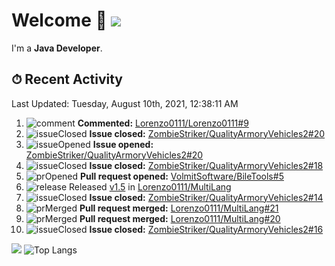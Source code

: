 # Welcome 👋 ![](https://hit.yhype.me/github/profile?user_id=69311874)

I'm a **Java Developer**.

## ⏱ Recent Activity

<!--RECENT_ACTIVITY:last_update-->
Last Updated: Tuesday, August 10th, 2021, 12:38:11 AM
<!--RECENT_ACTIVITY:last_update_end-->

<!--RECENT_ACTIVITY:start-->
1. ![comment] **Commented:** [Lorenzo0111/Lorenzo0111#9](https://github.com/Lorenzo0111/Lorenzo0111/pull/9#issuecomment-895224301)
2. ![issueClosed] **Issue closed:** [ZombieStriker/QualityArmoryVehicles2#20](https://github.com/ZombieStriker/QualityArmoryVehicles2/issues/20)
3. ![issueOpened] **Issue opened:** [ZombieStriker/QualityArmoryVehicles2#20](https://github.com/ZombieStriker/QualityArmoryVehicles2/issues/20)
4. ![issueClosed] **Issue closed:** [ZombieStriker/QualityArmoryVehicles2#18](https://github.com/ZombieStriker/QualityArmoryVehicles2/issues/18)
5. ![prOpened] **Pull request opened:** [VolmitSoftware/BileTools#5](https://github.com/VolmitSoftware/BileTools/pull/5)
6. ![release] Released [v1.5](https://github.com/Lorenzo0111/MultiLang/releases/tag/1.5) in [Lorenzo0111/MultiLang](https://github.com/Lorenzo0111/MultiLang)
7. ![issueClosed] **Issue closed:** [ZombieStriker/QualityArmoryVehicles2#14](https://github.com/ZombieStriker/QualityArmoryVehicles2/issues/14)
8. ![prMerged] **Pull request merged:** [Lorenzo0111/MultiLang#21](https://github.com/Lorenzo0111/MultiLang/pull/21)
9. ![prMerged] **Pull request merged:** [Lorenzo0111/MultiLang#20](https://github.com/Lorenzo0111/MultiLang/pull/20)
10. ![issueClosed] **Issue closed:** [ZombieStriker/QualityArmoryVehicles2#16](https://github.com/ZombieStriker/QualityArmoryVehicles2/issues/16)
<!--RECENT_ACTIVITY:end-->

[![](https://github-readme-stats.vercel.app/api?username=Lorenzo0111&show_icons=true&count_private=true)](https://github.com/Lorenzo0111)
![Top Langs](https://github-readme-stats.vercel.app/api/top-langs/?username=Lorenzo0111&layout=compact)

[issueOpened]: https://cdn.jsdelivr.net/gh/Readme-Workflows/Readme-Icons@main/icons/octicons/IssueOpenedOld.svg
[issueClosed]: https://cdn.jsdelivr.net/gh/Readme-Workflows/Readme-Icons@main/icons/octicons/IssueClosedOld.svg

[prOpened]: https://cdn.jsdelivr.net/gh/Readme-Workflows/Readme-Icons@main/icons/octicons/PullRequestOpened.svg
[prClosed]: https://cdn.jsdelivr.net/gh/Readme-Workflows/Readme-Icons@main/icons/octicons/PullRequestClosed.svg
[prMerged]: https://cdn.jsdelivr.net/gh/Readme-Workflows/Readme-Icons@main/icons/octicons/PullRequestMerged.svg

[comment]: https://cdn.jsdelivr.net/gh/Readme-Workflows/Readme-Icons@main/icons/octicons/Comment.svg

[changesRequested]: https://cdn.jsdelivr.net/gh/Readme-Workflows/Readme-Icons@main/icons/octicons/RequestedChanges.svg
[approved]: https://cdn.jsdelivr.net/gh/Readme-Workflows/Readme-Icons@main/icons/octicons/ApprovedChanges.svg

[repoCreated]: https://cdn.jsdelivr.net/gh/Readme-Workflows/Readme-Icons@main/icons/octicons/Repository.svg
[release]: https://cdn.jsdelivr.net/gh/Readme-Workflows/Readme-Icons@main/icons/octicons/Release.svg
[star]: https://cdn.jsdelivr.net/gh/Readme-Workflows/Readme-Icons@main/icons/octicons/StarredRepository.svg
[wiki]: https://cdn.jsdelivr.net/gh/Readme-Workflows/Readme-Icons@main/icons/octicons/Wiki.svg
[fork]: https://cdn.jsdelivr.net/gh/Readme-Workflows/Readme-Icons@main/icons/octicons/ForkedRepository.svg
[people]: https://cdn.jsdelivr.net/gh/Readme-Workflows/Readme-Icons@main/icons/octicons/People.svg
